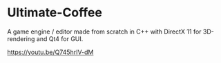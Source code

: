 Ultimate-Coffee
===========

A game engine / editor made from scratch in C++ with DirectX 11 for 3D-rendering and Qt4 for GUI.

https://youtu.be/Q745hrIV-dM